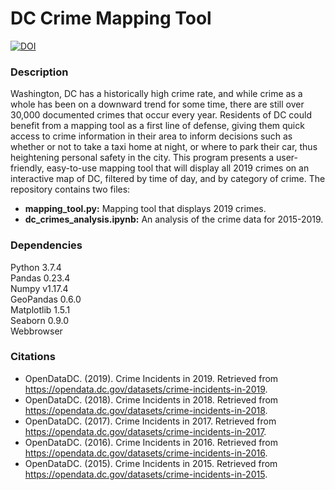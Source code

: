 # DC Crime Mapping Tool

[![DOI](https://zenodo.org/badge/211344222.svg)](https://zenodo.org/badge/latestdoi/211344222)

### Description
Washington, DC has a historically high crime rate, and while crime as a whole has been on a downward trend for some time, there are still over 30,000 documented crimes that occur every year. Residents of DC could benefit from a mapping tool as a first line of defense, giving them quick access to crime information in their area to inform decisions such as whether or not to take a taxi home at night, or where to park their car, thus heightening personal safety in the city. This program presents a user-friendly, easy-to-use mapping tool that will display all 2019 crimes on an interactive map of DC, filtered by time of day, and by category of crime. The repository contains two files:
- **mapping_tool.py:** Mapping tool that displays 2019 crimes.
- **dc_crimes_analysis.ipynb:** An analysis of the crime data for 2015-2019.

### Dependencies 
Python 3.7.4  
Pandas 0.23.4  
Numpy v1.17.4  
GeoPandas 0.6.0  
Matplotlib 1.5.1  
Seaborn 0.9.0  
Webbrowser  

### Citations
- OpenDataDC. (2019). Crime Incidents in 2019. Retrieved from https://opendata.dc.gov/datasets/crime-incidents-in-2019.
- OpenDataDC. (2018). Crime Incidents in 2018. Retrieved from https://opendata.dc.gov/datasets/crime-incidents-in-2018.
- OpenDataDC. (2017). Crime Incidents in 2017. Retrieved from https://opendata.dc.gov/datasets/crime-incidents-in-2017.
- OpenDataDC. (2016). Crime Incidents in 2016. Retrieved from https://opendata.dc.gov/datasets/crime-incidents-in-2016.
- OpenDataDC. (2015). Crime Incidents in 2015. Retrieved from https://opendata.dc.gov/datasets/crime-incidents-in-2015.
